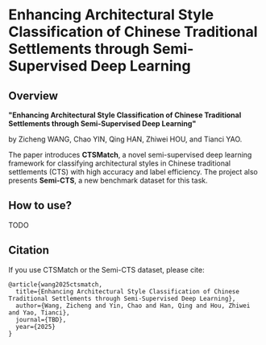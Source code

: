 # Enhancing Architectural Style Classification of Chinese Traditional Settlements through Semi-Supervised Deep Learning

## Overview

**"Enhancing Architectural Style Classification of Chinese Traditional Settlements through Semi-Supervised Deep Learning"**

by Zicheng WANG, Chao YIN, Qing HAN, Zhiwei HOU, and Tianci YAO.

The paper introduces **CTSMatch**, a novel semi-supervised deep learning framework for classifying architectural styles in Chinese traditional settlements (CTS) with high accuracy and label efficiency. The project also presents **Semi-CTS**, a new benchmark dataset for this task.

## How to use?

TODO

## Citation

If you use CTSMatch or the Semi-CTS dataset, please cite:

```
@article{wang2025ctsmatch,
  title={Enhancing Architectural Style Classification of Chinese Traditional Settlements through Semi-Supervised Deep Learning},
  author={Wang, Zicheng and Yin, Chao and Han, Qing and Hou, Zhiwei and Yao, Tianci},
  journal={TBD},
  year={2025}
}
```
